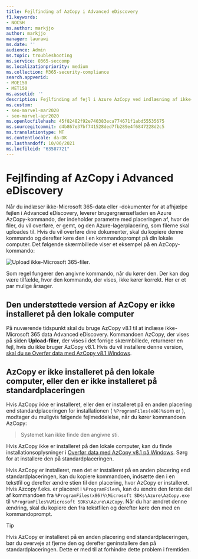 ```yaml
---
title: Fejlfinding af AzCopy i Advanced eDiscovery
f1.keywords:
- NOCSH
ms.author: markjjo
author: markjjo
manager: laurawi
ms.date: ''
audience: Admin
ms.topic: troubleshooting
ms.service: O365-seccomp
ms.localizationpriority: medium
ms.collection: M365-security-compliance
search.appverid:
- MOE150
- MET150
ms.assetid: ''
description: Fejlfinding af fejl i Azure AzCopy ved indlæsning af ikke-Office 365 for fejl afhjælpning i Advanced eDiscovery.
ms.custom:
- seo-marvel-mar2020
- seo-marvel-apr2020
ms.openlocfilehash: 45f82482f92e740383eca774671f1abd55535675
ms.sourcegitcommit: d4b867e37bf741528ded7fb289e4f6847228d2c5
ms.translationtype: MT
ms.contentlocale: da-DK
ms.lasthandoff: 10/06/2021
ms.locfileid: "63587721"
---
```

# <a name="troubleshoot-azcopy-in-advanced-ediscovery"></a>Fejlfinding af AzCopy i Advanced eDiscovery

Når du indlæser ikke-Microsoft 365-data eller -dokumenter for at afhjælpe fejlen i Advanced eDiscovery, leverer brugergrænsefladen en Azure AzCopy-kommando, der indeholder parametre med placeringen af, hvor de filer, du vil overføre, er gemt, og den Azure-lagerplacering, som filerne skal uploades til. Hvis du vil overføre dine dokumenter, skal du kopiere denne kommando og derefter køre den i en kommandoprompt på din lokale computer.  Det følgende skærmbillede viser et eksempel på en AzCopy-kommando:

![Upload ikke-Microsoft 365-filer.](../media/46ba68f6-af11-4e70-bb91-5fc7973516e3.png)

Som regel fungerer den angivne kommando, når du kører den. Der kan dog være tilfælde, hvor den kommando, der vises, ikke kører korrekt. Her er et par mulige årsager.

## <a name="the-supported-version-of-azcopy-isnt-installed-on-the-local-computer"></a>Den understøttede version af AzCopy er ikke installeret på den lokale computer

På nuværende tidspunkt skal du bruge AzCopy v8.1 til at indlæse ikke-Microsoft 365 data Advanced eDiscovery. Kommandoen AzCopy, der vises på siden **Upload-filer**, der vises i det forrige skærmbillede, returnerer en fejl, hvis du ikke bruger AzCopy v8.1. Hvis du vil installere denne version, [skal du se Overfør data med AzCopy v8.1 Windows](/previous-versions/azure/storage/storage-use-azcopy).

## <a name="azcopy-isnt-installed-on-the-local-computer-or-its-not-installed-in-the-default-location"></a>AzCopy er ikke installeret på den lokale computer, eller den er ikke installeret på standardplaceringen

Hvis AzCopy ikke er installeret, eller den er installeret på en anden placering end standardplaceringen for installationen ( `%ProgramFiles(x86)%`som er ), modtager du muligvis følgende fejlmeddelelse, når du kører kommandoen AzCopy:

> Systemet kan ikke finde den angivne sti.

Hvis AzCopy ikke er installeret på den lokale computer, kan du finde installationsoplysninger i [Overfør data med AzCopy v8.1 på Windows](/previous-versions/azure/storage/storage-use-azcopy). Sørg for at installere den på standardplaceringen.

Hvis AzCopy er installeret, men det er installeret på en anden placering end standardplaceringen, kan du kopiere kommandoen, indsætte den i en tekstfil og derefter ændre stien til den placering, hvor AzCopy er installeret. Hvis Azcopy f.eks. er placeret i `%ProgramFiles%`, kan du ændre den første del af kommandoen fra `%ProgramFiles(x86)%\Microsoft SDKs\Azure\AzCopy.exe` til `%ProgramFiles%\Microsoft SDKs\Azure\AzCopy`. Når du har ændret denne ændring, skal du kopiere den fra tekstfilen og derefter køre den med en kommandoprompt.

> [!TIP]
> Hvis AzCopy er installeret på en anden placering end standardplaceringen, bør du overveje at fjerne den og derefter geninstallere den på standardplaceringen. Dette er med til at forhindre dette problem i fremtiden.